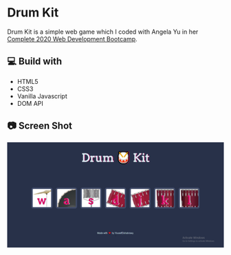 # Drum Kit

Drum Kit is a simple web game which I coded with Angela Yu in her [Complete 2020 Web Development Bootcamp](https://www.udemy.com/course/the-complete-web-development-bootcamp/).

## 💻 Build with

- HTML5
- CSS3
- Vanilla Javascript
- DOM API

## 📷 Screen Shot

![ss](images/Screenshot.png)
